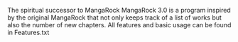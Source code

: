 The spiritual successor to MangaRock
MangaRock 3.0 is a program inspired by the original MangaRock that not only keeps track of a list of works but also the number of new chapters.
All features and basic usage can be found in Features.txt